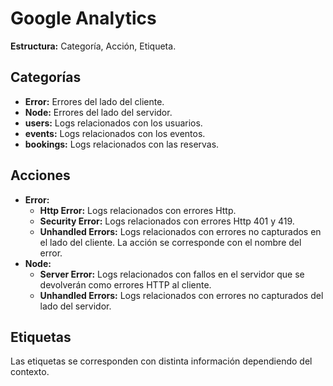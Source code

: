 # Google Analytics

**Estructura:** Categoría, Acción, Etiqueta.

## Categorías

- **Error:** Errores del lado del cliente.
- **Node:** Errores del lado del servidor.
- **users:** Logs relacionados con los usuarios.
- **events:** Logs relacionados con los eventos.
- **bookings:** Logs relacionados con las reservas.

## Acciones

- **Error:**
    - **Http Error:** Logs relacionados con errores Http.
    - **Security Error:** Logs relacionados con errores Http 401 y 419.
    - **Unhandled Errors:** Logs relacionados con errores no capturados en el lado del cliente. La acción se corresponde con el nombre del error.
- **Node:**
    - **Server Error:** Logs relacionados con fallos en el servidor que se devolverán como errores HTTP al cliente.
    - **Unhandled Errors:** Logs relacionados con errores no capturados del lado del servidor.

## Etiquetas

Las etiquetas se corresponden con distinta información dependiendo del contexto.